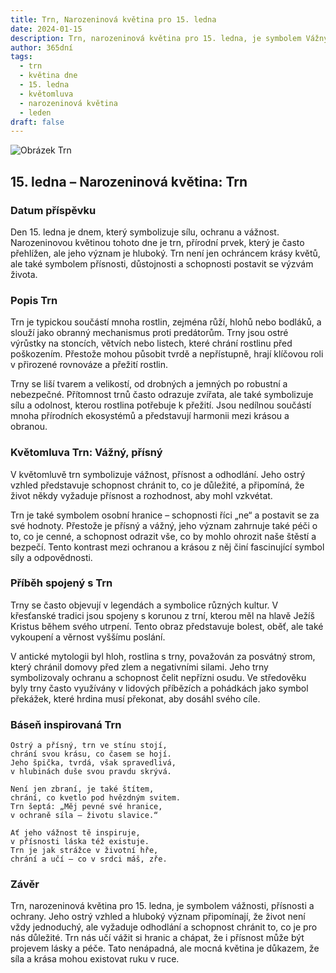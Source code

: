 ```yaml
---
title: Trn, Narozeninová květina pro 15. ledna
date: 2024-01-15
description: Trn, narozeninová květina pro 15. ledna, je symbolem Vážný, přísný. Objevte její jedinečný význam, fascinující příběhy a poezii, která oslavuje její krásu.
author: 365dní
tags:
  - trn
  - květina dne
  - 15. ledna
  - květomluva
  - narozeninová květina
  - leden
draft: false
---
```


![Obrázek Trn](https://cdn.pixabay.com/photo/2016/11/12/14/06/spur-1818848_640.jpg#center)


## 15. ledna – Narozeninová květina: Trn

### Datum příspěvku

Den 15. ledna je dnem, který symbolizuje sílu, ochranu a vážnost. Narozeninovou květinou tohoto dne je trn, přírodní prvek, který je často přehlížen, ale jeho význam je hluboký. Trn není jen ochráncem krásy květů, ale také symbolem přísnosti, důstojnosti a schopnosti postavit se výzvám života.

### Popis Trn

Trn je typickou součástí mnoha rostlin, zejména růží, hlohů nebo bodláků, a slouží jako obranný mechanismus proti predátorům. Trny jsou ostré výrůstky na stoncích, větvích nebo listech, které chrání rostlinu před poškozením. Přestože mohou působit tvrdě a nepřístupně, hrají klíčovou roli v přirozené rovnováze a přežití rostlin.

Trny se liší tvarem a velikostí, od drobných a jemných po robustní a nebezpečné. Přítomnost trnů často odrazuje zvířata, ale také symbolizuje sílu a odolnost, kterou rostlina potřebuje k přežití. Jsou nedílnou součástí mnoha přírodních ekosystémů a představují harmonii mezi krásou a obranou.

### Květomluva Trn: Vážný, přísný

V květomluvě trn symbolizuje vážnost, přísnost a odhodlání. Jeho ostrý vzhled představuje schopnost chránit to, co je důležité, a připomíná, že život někdy vyžaduje přísnost a rozhodnost, aby mohl vzkvétat.

Trn je také symbolem osobní hranice – schopnosti říci „ne“ a postavit se za své hodnoty. Přestože je přísný a vážný, jeho význam zahrnuje také péči o to, co je cenné, a schopnost odrazit vše, co by mohlo ohrozit naše štěstí a bezpečí. Tento kontrast mezi ochranou a krásou z něj činí fascinující symbol síly a odpovědnosti.

### Příběh spojený s Trn

Trny se často objevují v legendách a symbolice různých kultur. V křesťanské tradici jsou spojeny s korunou z trní, kterou měl na hlavě Ježíš Kristus během svého utrpení. Tento obraz představuje bolest, oběť, ale také vykoupení a věrnost vyššímu poslání.

V antické mytologii byl hloh, rostlina s trny, považován za posvátný strom, který chránil domovy před zlem a negativními silami. Jeho trny symbolizovaly ochranu a schopnost čelit nepřízni osudu. Ve středověku byly trny často využívány v lidových příbězích a pohádkách jako symbol překážek, které hrdina musí překonat, aby dosáhl svého cíle.

### Báseň inspirovaná Trn

```
Ostrý a přísný, trn ve stínu stojí,  
chrání svou krásu, co časem se hojí.  
Jeho špička, tvrdá, však spravedlivá,  
v hlubinách duše svou pravdu skrývá.  

Není jen zbraní, je také štítem,  
chrání, co kvetlo pod hvězdným svitem.  
Trn šeptá: „Měj pevné své hranice,  
v ochraně síla – životu slavice.“  

Ať jeho vážnost tě inspiruje,  
v přísnosti láska též existuje.  
Trn je jak strážce v životní hře,  
chrání a učí – co v srdci máš, zře.  
```

### Závěr

Trn, narozeninová květina pro 15. ledna, je symbolem vážnosti, přísnosti a ochrany. Jeho ostrý vzhled a hluboký význam připomínají, že život není vždy jednoduchý, ale vyžaduje odhodlání a schopnost chránit to, co je pro nás důležité. Trn nás učí vážit si hranic a chápat, že i přísnost může být projevem lásky a péče. Tato nenápadná, ale mocná květina je důkazem, že síla a krása mohou existovat ruku v ruce.